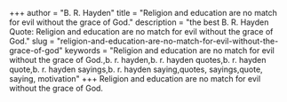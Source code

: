 +++
author = "B. R. Hayden"
title = "Religion and education are no match for evil without the grace of God."
description = "the best B. R. Hayden Quote: Religion and education are no match for evil without the grace of God."
slug = "religion-and-education-are-no-match-for-evil-without-the-grace-of-god"
keywords = "Religion and education are no match for evil without the grace of God.,b. r. hayden,b. r. hayden quotes,b. r. hayden quote,b. r. hayden sayings,b. r. hayden saying,quotes, sayings,quote, saying, motivation"
+++
Religion and education are no match for evil without the grace of God.
